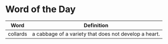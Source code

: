 # Word of the Day

|Word|Definition|
|---|---|
|collards|a cabbage of a variety that does not develop a heart.|